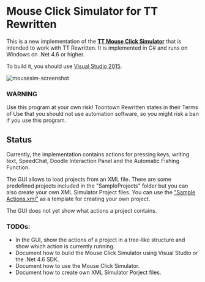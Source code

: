 # Mouse Click Simulator for TT Rewritten

This is a new implementation of the [**TT Mouse Click Simulator**](http://old.preisser-it.de/tt-mausklick/) that is intended to work with TT Rewritten. It is implemented in C# and runs on Windows on .Net 4.6 or higher.

To build it, you should use [Visual Studio 2015](https://www.visualstudio.com/).

![mousesim-screenshot](https://cloud.githubusercontent.com/assets/15179430/10711743/3f540cec-7a85-11e5-9909-23a7998c5687.png)

### WARNING
Use this program at your own risk!
Toontown Rewritten states in their Terms of Use that you should not use automation software, so you might risk a ban if you use this program.

## Status

Currently, the implementation contains actions for pressing keys, writing text, SpeedChat, Doodle Interaction Panel and the Automatic Fishing Function.

The GUI allows to load projects from an XML file. There are some predefined projects included in the "SampleProjects" folder but you can also create your own XML Simulator Project files. You can use the ["Sample Actions.xml"](https://github.com/TTExtensions/MouseClickSimulator/blob/master/TTMouseclickSimulator/SampleProjects/Sample%20Actions.xml) as a template for creating your own project.

The GUI does not yet show what actions a project contains.

### TODOs:
- In the GUI, show the actions of a project in a tree-like structure and show which action is currently running.
- Document how to build the Mouse Click Simulator using Visual Studio or the .Net 4.6 SDK.
- Document how to use the Mouse Click Simulator.
- Document how to create own XML Simulator Porject files.
